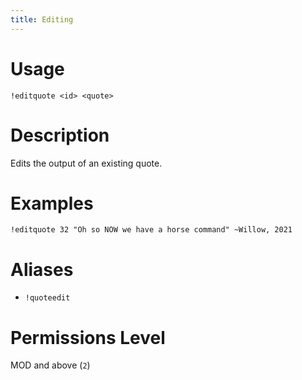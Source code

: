 ```yaml
---
title: Editing
---
```


# Usage

```
!editquote <id> <quote>
```

# Description

Edits the output of an existing quote.

# Examples

```
!editquote 32 "Oh so NOW we have a horse command" ~Willow, 2021
```

# Aliases

 - `!quoteedit`

# Permissions Level

MOD and above (`2`)
